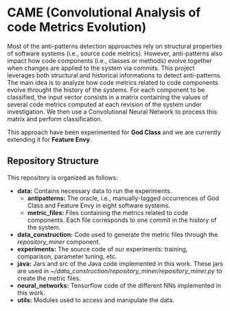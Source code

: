 # CAME (Convolutional Analysis of code Metrics Evolution)
Most of the anti-patterns detection approaches rely on structural properties of software systems (i.e., source code metrics). However, anti-patterns also impact how code components (i.e., classes or methods) evolve together when changes are applied to the system via commits. This project leverages both structural and historical informations to detect anti-patterns. The main idea is to analyze how code metrics related to code components evolve throught the history of the systems. For each component to be classified, the input vector consists in a matrix containing the values of several code metrics computed at each revision of the system under investigation. We then use a Convolutional Neural Network to process this matrix and perform classification.

This approach have been experimented for **God Class** and we are currently extending it for **Feature Envy**.

## Repository Structure
This repository is organized as follows:
* **data:** Contains necessary data to run the experiments.
  * **antipatterns:** The oracle, i.e., manually-tagged occurrences of God Class and Feature Envy in eight software systems.
  * **metric_files:** Files containing the metrics related to code components. Each file corresponds to one commit in the history of the system.
* **data_construction:** Code used to generate the metric files through the *repository_miner* component.
* **experiments:** The source code of our experiments: training, comparison, parameter tuning, etc.
* **java:** Jars and src of the Java code implemented in this work. These jars are used in *~/data_construction/repository_miner/repository_miner.py* to create the metric files.
* **neural_networks:** Tensorflow code of the different NNs implemented in this work.
* **utils:** Modules used to access and manipulate the data.
